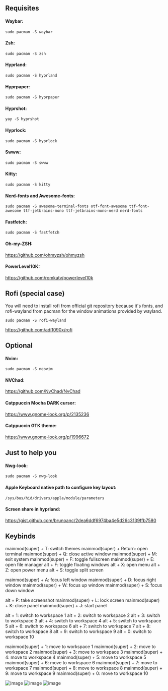 ## Requisites

#### Waybar:
```
sudo pacman -S waybar
```
#### Zsh: 
```
sudo pacman -S zsh 
```
#### Hyprland: 
```
sudo pacman -S hyprland 
```
#### Hyprpaper: 
```
sudo pacman -S hyprpaper 
```
#### Hyprshot: 
```
yay -S hyprshot 
```
#### Hyprlock: 
```
sudo pacman -S hyprlock 
```
#### Swww: 
```
sudo pacman -S swww 
```
#### Kitty: 
```
sudo pacman -S kitty 
```
#### Nerd-fonts and Awesome-fonts: 
```
sudo pacman -S awesome-terminal-fonts otf-font-awesome ttf-font-awesome ttf-jetbrains-mono ttf-jetbrains-mono-nerd nerd-fonts
```
#### Fastfetch: 
```
sudo pacman -S fastfetch 
```
#### Oh-my-ZSH: 

<a>https://github.com/ohmyzsh/ohmyzsh</a>

#### PowerLevel10K:

<a>https://github.com/romkatv/powerlevel10k</a>
## Rofi (special case)

  You will need to install rofi from official git repository because it's fonts, and rofi-wayland from pacman for the window animations provided by wayland.
  
  ```
  sudo pacman -S rofi-wayland 
  ```
  <a>https://github.com/adi1090x/rofi</a>
  

## Optional

#### Nvim: 
```
sudo pacman -S neovim 
```
#### NVChad: 

<a>https://github.com/NvChad/NvChad</a>

#### Catppuccin Mocha DARK cursor: 

<a>https://www.gnome-look.org/p/2135236</a>


#### Catppuccin GTK theme: 

<a>https://www.gnome-look.org/p/1996672</a>


## Just to help you

#### Nwg-look: 
```
sudo pacman -S nwg-look 
```
#### Apple Keyboard native path to configure key layout: 
```
/sys/bus/hid/drivers/apple/module/parameters
```
#### Screen share in hyprland: 
<a>https://gist.github.com/brunoanc/2dea6ddf6974ba4e5d26c3139ffb7580</a>

## Keybinds
mainmod(super) + T: switch themes
mainmod(super) + Return: open terminal
mainmod(super) + Q: close active window
mainmod(super) + M: exit system
mainmod(super) + F: toggle fullscreen
mainmod(super) + E: open file manager
alt + F: toggle floating windows
alt + X: open menu
alt + Z: open power menu
alt + S: toggle split screen

mainmod(super) + A: focus left window
mainmod(super) + D: focus right window
mainmod(super) + W: focus up window
mainmod(super) + S: focus down window

alt + P: take screenshot
mainmod(super) + L: lock screen
mainmod(super) + K: close panel
mainmod(super) + J: start panel

alt + 1: switch to workspace 1
alt + 2: switch to workspace 2
alt + 3: switch to workspace 3
alt + 4: switch to workspace 4
alt + 5: switch to workspace 5
alt + 6: switch to workspace 6
alt + 7: switch to workspace 7
alt + 8: switch to workspace 8
alt + 9: switch to workspace 9
alt + 0: switch to workspace 10

mainmod(super) + 1: move to workspace 1
mainmod(super) + 2: move to workspace 2
mainmod(super) + 3: move to workspace 3
mainmod(super) + 4: move to workspace 4
mainmod(super) + 5: move to workspace 5
mainmod(super) + 6: move to workspace 6
mainmod(super) + 7: move to workspace 7
mainmod(super) + 8: move to workspace 8
mainmod(super) + 9: move to workspace 9
mainmod(super) + 0: move to workspace 10


![image](https://github.com/user-attachments/assets/d4ac6d65-5833-49ee-a219-f376a1a48c2c)
![image](https://github.com/user-attachments/assets/79315b81-b610-48bf-8167-8356a0dac238)
![image](https://github.com/user-attachments/assets/662e0e54-a2f4-478f-b2b7-153e1528f0ad)







